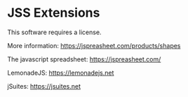 # JSS Extensions

This software requires a license.

More information:
https://jspreasheet.com/products/shapes

The javascript spreadsheet:
https://jspreasheet.com/

LemonadeJS:
https://lemonadejs.net

jSuites:
https://jsuites.net